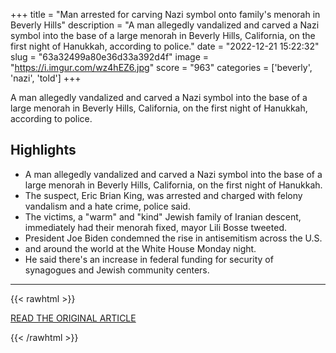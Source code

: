 +++
title = "Man arrested for carving Nazi symbol onto family's menorah in Beverly Hills"
description = "A man allegedly vandalized and carved a Nazi symbol into the base of a large menorah in Beverly Hills, California, on the first night of Hanukkah, according to police."
date = "2022-12-21 15:22:32"
slug = "63a32499a80e36d33a392d4f"
image = "https://i.imgur.com/wz4hEZ6.jpg"
score = "963"
categories = ['beverly', 'nazi', 'told']
+++

A man allegedly vandalized and carved a Nazi symbol into the base of a large menorah in Beverly Hills, California, on the first night of Hanukkah, according to police.

## Highlights

- A man allegedly vandalized and carved a Nazi symbol into the base of a large menorah in Beverly Hills, California, on the first night of Hanukkah.
- The suspect, Eric Brian King, was arrested and charged with felony vandalism and a hate crime, police said.
- The victims, a "warm" and "kind" Jewish family of Iranian descent, immediately had their menorah fixed, mayor Lili Bosse tweeted.
- President Joe Biden condemned the rise in antisemitism across the U.S.
- and around the world at the White House Monday night.
- He said there's an increase in federal funding for security of synagogues and Jewish community centers.

---

{{< rawhtml >}}
  <p class="article-category">
    <a target="_blank" href="https://abcnews.go.com/US/man-arrested-carving-nazi-symbol-familys-menorah-beverly/story?id=95596381">READ THE ORIGINAL ARTICLE</a>
  </p>
{{< /rawhtml >}}
